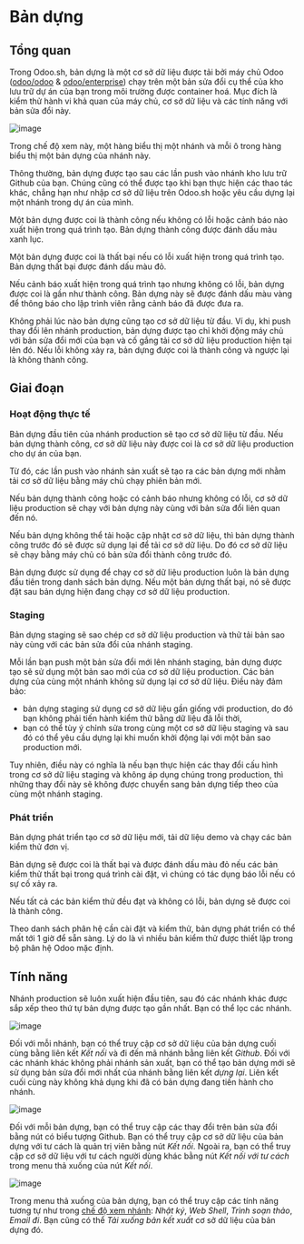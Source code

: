 <a id="odoosh-gettingstarted-builds"></a>

# Bản dựng

## Tổng quan

Trong Odoo.sh, bản dựng là một cơ sở dữ liệu được tải bởi máy chủ Odoo ([odoo/odoo](https://github.com/odoo/odoo) & [odoo/enterprise](https://github.com/odoo/enterprise)) chạy trên một bản sửa đổi cụ thể của kho lưu trữ dự án của bạn trong môi trường được container hoá. Mục đích là kiểm thử hành vi khả quan của máy chủ, cơ sở dữ liệu và các tính năng với bản sửa đổi này.

![image](administration/odoo_sh/getting_started/builds/interface-builds.png)

Trong chế độ xem này, một hàng biểu thị một nhánh và mỗi ô trong hàng biểu thị một bản dựng của nhánh này.

Thông thường, bản dựng được tạo sau các lần push vào nhánh kho lưu trữ Github của bạn. Chúng cũng có thể được tạo khi bạn thực hiện các thao tác khác, chẳng hạn như nhập cơ sở dữ liệu trên Odoo.sh hoặc yêu cầu dựng lại một nhánh trong dự án của mình.

Một bản dựng được coi là thành công nếu không có lỗi hoặc cảnh báo nào xuất hiện trong quá trình tạo. Bản dựng thành công được đánh dấu màu xanh lục.

Một bản dựng được coi là thất bại nếu có lỗi xuất hiện trong quá trình tạo. Bản dựng thất bại được đánh dấu màu đỏ.

Nếu cảnh báo xuất hiện trong quá trình tạo nhưng không có lỗi, bản dựng được coi là gần như thành công. Bản dựng này sẽ được đánh dấu màu vàng để thông báo cho lập trình viên rằng cảnh báo đã được đưa ra.

Không phải lúc nào bản dựng cũng tạo cơ sở dữ liệu từ đầu. Ví dụ, khi push thay đổi lên nhánh production, bản dựng được tạo chỉ khởi động máy chủ với bản sửa đổi mới của bạn và cố gắng tải cơ sở dữ liệu production hiện tại lên đó. Nếu lỗi không xảy ra, bản dựng được coi là thành công và ngược lại là không thành công.

## Giai đoạn

### Hoạt động thực tế

Bản dựng đầu tiên của nhánh production sẽ tạo cơ sở dữ liệu từ đầu. Nếu bản dựng thành công, cơ sở dữ liệu này được coi là cơ sở dữ liệu production cho dự án của bạn.

Từ đó, các lần push vào nhánh sản xuất sẽ tạo ra các bản dựng mới nhằm tải cơ sở dữ liệu bằng máy chủ chạy phiên bản mới.

Nếu bản dựng thành công hoặc có cảnh báo nhưng không có lỗi, cơ sở dữ liệu production sẽ chạy với bản dựng này cùng với bản sửa đổi liên quan đến nó.

Nếu bản dựng không thể tải hoặc cập nhật cơ sở dữ liệu, thì bản dựng thành công trước đó sẽ được sử dụng lại để tải cơ sở dữ liệu. Do đó cơ sở dữ liệu sẽ chạy bằng máy chủ có bản sửa đổi thành công trước đó.

Bản dựng được sử dụng để chạy cơ sở dữ liệu production luôn là bản dựng đầu tiên trong danh sách bản dựng. Nếu một bản dựng thất bại, nó sẽ được đặt sau bản dựng hiện đang chạy cơ sở dữ liệu production.

### Staging

Bản dựng staging sẽ sao chép cơ sở dữ liệu production và thử tải bản sao này cùng với các bản sửa đổi của nhánh staging.

Mỗi lần bạn push một bản sửa đổi mới lên nhánh staging, bản dựng được tạo sẽ sử dụng một bản sao mới của cơ sở dữ liệu production. Các bản dựng của cùng một nhánh không sử dụng lại cơ sở dữ liệu. Điều này đảm bảo:

* bản dựng staging sử dụng cơ sở dữ liệu gần giống với production, do đó bạn không phải tiến hành kiểm thử bằng dữ liệu đã lỗi thời,
* bạn có thể tùy ý chỉnh sửa trong cùng một cơ sở dữ liệu staging và sau đó có thể yêu cầu dựng lại khi muốn khởi động lại với một bản sao production mới.

Tuy nhiên, điều này có nghĩa là nếu bạn thực hiện các thay đổi cấu hình trong cơ sở dữ liệu staging và không áp dụng chúng trong production, thì những thay đổi này sẽ không được chuyển sang bản dựng tiếp theo của cùng một nhánh staging.

### Phát triển

Bản dựng phát triển tạo cơ sở dữ liệu mới, tải dữ liệu demo và chạy các bản kiểm thử đơn vị.

Bản dựng sẽ được coi là thất bại và được đánh dấu màu đỏ nếu các bản kiểm thử thất bại trong quá trình cài đặt, vì chúng có tác dụng báo lỗi nếu có sự cố xảy ra.

Nếu tất cả các bản kiểm thử đều đạt và không có lỗi, bản dựng sẽ được coi là thành công.

Theo danh sách phân hệ cần cài đặt và kiểm thử, bản dựng phát triển có thể mất tới 1 giờ để sẵn sàng. Lý do là vì nhiều bản kiểm thử được thiết lập trong bộ phân hệ Odoo mặc định.

## Tính năng

Nhánh production sẽ luôn xuất hiện đầu tiên, sau đó các nhánh khác được sắp xếp theo thứ tự bản dựng được tạo gần nhất. Bạn có thể lọc các nhánh.

![image](administration/odoo_sh/getting_started/builds/interface-builds-branches.png)

Đối với mỗi nhánh, bạn có thể truy cập cơ sở dữ liệu của bản dựng cuối cùng bằng liên kết *Kết nối* và đi đến mã nhánh bằng liên kết *Github*. Đối với các nhánh khác không phải nhánh sản xuất, bạn có thể tạo bản dựng mới sẽ sử dụng bản sửa đổi mới nhất của nhánh bằng liên kết *dựng lại*. Liên kết cuối cùng này không khả dụng khi đã có bản dựng đang tiến hành cho nhánh.

![image](administration/odoo_sh/getting_started/builds/interface-builds-build.png)

Đối với mỗi bản dựng, bạn có thể truy cập các thay đổi trên bản sửa đổi bằng nút có biểu tượng Github. Bạn có thể truy cập cơ sở dữ liệu của bản dựng với tư cách là quản trị viên bằng nút *Kết nối*. Ngoài ra, bạn có thể truy cập cơ sở dữ liệu với tư cách người dùng khác bằng nút *Kết nối với tư cách* trong menu thả xuống của nút *Kết nối*.

<a id="odoosh-gettingstarted-builds-download-dump"></a>
![image](administration/odoo_sh/getting_started/builds/interface-builds-build-dropdown.png)

<a id="odoosh-gettingstarted-builds-dropdown-menu"></a>

Trong menu thả xuống của bản dựng, bạn có thể truy cập các tính năng tương tự như trong [chế độ xem nhánh](branches.md#odoosh-gettingstarted-branches-tabs): *Nhật ký*, *Web Shell*, *Trình soạn thảo*, *Email đi*. Bạn cũng có thể *Tải xuống bản kết xuất* cơ sở dữ liệu của bản dựng đó.
